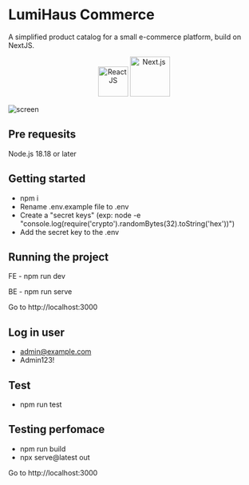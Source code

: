 # LumiHaus Commerce

A simplified product catalog for a small e-commerce platform, build on NextJS.

<p align="center">
  <img src="https://reactnative.dev/img/header_logo.svg" alt="React JS" width="60"/>
  <img src="https://upload.wikimedia.org/wikipedia/commons/8/8e/Nextjs-logo.svg" alt="Next.js" width="80"/>
</p>

![screen](https://github.com/Rolando-Barbella/cat-sample-dating/blob/main/assets/images/e-commerce.png)


## Pre requesits

Node.js 18.18 or later

## Getting started

- npm i
- Rename .env.example file to .env
- Create a "secret keys" (exp: node -e "console.log(require('crypto').randomBytes(32).toString('hex'))")
- Add the secret key to the .env

## Running the project

FE - npm run dev

BE - npm run serve

Go to http://localhost:3000

## Log in user

- admin@example.com
- Admin123!

## Test
- npm run test

## Testing perfomace

- npm run build
- npx serve@latest out

Go to http://localhost:3000

